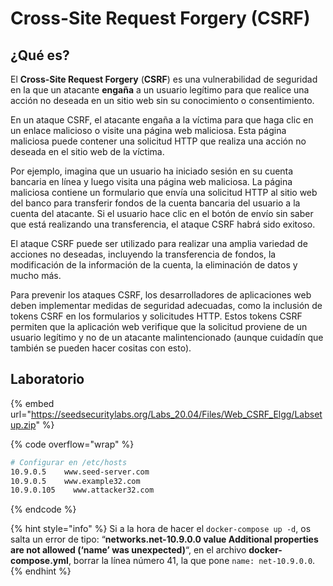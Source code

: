 # Cross-Site Request Forgery (CSRF)

## ¿Qué es?

El **Cross-Site Request Forgery** (**CSRF**) es una vulnerabilidad de seguridad en la que un atacante **engaña** a un usuario legítimo para que realice una acción no deseada en un sitio web sin su conocimiento o consentimiento.

En un ataque CSRF, el atacante engaña a la víctima para que haga clic en un enlace malicioso o visite una página web maliciosa. Esta página maliciosa puede contener una solicitud HTTP que realiza una acción no deseada en el sitio web de la víctima.

Por ejemplo, imagina que un usuario ha iniciado sesión en su cuenta bancaria en línea y luego visita una página web maliciosa. La página maliciosa contiene un formulario que envía una solicitud HTTP al sitio web del banco para transferir fondos de la cuenta bancaria del usuario a la cuenta del atacante. Si el usuario hace clic en el botón de envío sin saber que está realizando una transferencia, el ataque CSRF habrá sido exitoso.

El ataque CSRF puede ser utilizado para realizar una amplia variedad de acciones no deseadas, incluyendo la transferencia de fondos, la modificación de la información de la cuenta, la eliminación de datos y mucho más.

Para prevenir los ataques CSRF, los desarrolladores de aplicaciones web deben implementar medidas de seguridad adecuadas, como la inclusión de tokens CSRF en los formularios y solicitudes HTTP. Estos tokens CSRF permiten que la aplicación web verifique que la solicitud proviene de un usuario legítimo y no de un atacante malintencionado (aunque cuidadín que también se pueden hacer cositas con esto).

## Laboratorio

{% embed url="https://seedsecuritylabs.org/Labs_20.04/Files/Web_CSRF_Elgg/Labsetup.zip" %}

{% code overflow="wrap" %}
```bash
# Configurar en /etc/hosts
10.9.0.5    www.seed-server.com
10.9.0.5    www.example32.com
10.9.0.105    www.attacker32.com
```
{% endcode %}

{% hint style="info" %}
Si a la hora de hacer el `docker-compose up -d`, os salta un error de tipo: “**networks.net-10.9.0.0 value Additional properties are not allowed (‘name’ was unexpected)**“, en el archivo **docker-compose.yml**, borrar la línea número 41, la que pone `name: net-10.9.0.0`.
{% endhint %}

